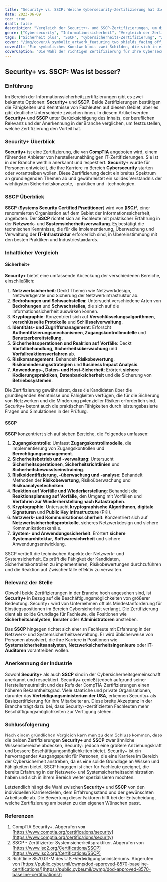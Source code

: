 ```yaml
---
title: "Security+ vs. SSCP: Welche Cybersecurity-Zertifizierung hat die Oberhand?"
date: 2023-06-09
toc: true
draft: false
description: "Vergleich der Security+- und SSCP-Zertifizierungen, um die beste Wahl für Cybersecurity-Profis zu ermitteln, die nach Beschäftigungsmöglichkeiten, Branchenanerkennung und umfassender Wissensabdeckung suchen."
genre: ["Cybersecurity", "Informationssicherheit", "Vergleich der Zertifizierungen", "IT-Karrieren", "Anerkennung der Industrie", "Arbeitsmöglichkeiten", "Netzwerksicherheit", "Sicherheit der Systeme", "CompTIA"]
tags: ["Sicherheit plus", "SSCP", "Cybersicherheits-Zertifizierung", "Zertifizierungsvergleich", "Arbeitsmöglichkeiten", "Branchenanerkennung", "Wissensabdeckung", "CompTIA", "Netzwerksicherheit", "Systemsicherheit", "Informationssicherheit", "IT-Karrieren", "Cybersicherheitsfachleute", "Jobs im Bereich Cybersicherheit", "Cybersicherheits-Zertifizierungen", "Cybersicherheitsindustrie", "Kenntnisse im Bereich der Cybersicherheit", "Cybersicherheitsfähigkeiten", "Grundlagen der Cybersicherheit", "IT-Zertifizierungen", "herstellerneutrale Zertifizierungen", "Sicherheitsanalytiker", "Sicherheitsberater", "Sicherheitsbeauftragte", "Analysten für Systemsicherheit", "Netzwerksicherheitsingenieure", "IT-Prüfer", "Sicherheitszertifizierungen", "IT-Sicherheit", "Cybersicherheitsausbildung"]
cover: "/img/cover/A_symbolic_artwork_featuring_two_shields_facing_off_against.png"
coverAlt: "Ein symbolisches Kunstwerk mit zwei Schilden, die sich in einer dynamischen Pose gegenüberstehen und den Vergleich zwischen den beiden Zertifizierungen darstellen."
coverCaption: "Die Wahl der richtigen Zertifizierung für Ihre Cybersecurity-Laufbahn."
---
```


## Security+ vs. SSCP: Was ist besser?

### Einführung

Im Bereich der Informationssicherheitszertifizierungen gibt es zwei bekannte Optionen: **Security+** und **SSCP**. Beide Zertifizierungen bestätigen die Fähigkeiten und Kenntnisse von Fachleuten auf diesem Gebiet, aber es gibt deutliche Unterschiede zwischen ihnen. In diesem Artikel werden **Security+** und **SSCP** unter Berücksichtigung des Inhalts, der beruflichen Relevanz und der Anerkennung in der Branche verglichen, um festzustellen, welche Zertifizierung den Vorteil hat.

### Security+ Überblick

**Security+** ist eine Zertifizierung, die von **CompTIA** angeboten wird, einem führenden Anbieter von herstellerunabhängigen IT-Zertifizierungen. Sie ist in der Branche weithin anerkannt und respektiert. **Security+** wurde für Personen entwickelt, die ihre Karriere im Bereich **Cybersecurity** starten oder vorantreiben wollen. Diese Zertifizierung deckt ein breites Spektrum an grundlegenden Themen ab und gewährleistet ein solides Verständnis der wichtigsten Sicherheitskonzepte, -praktiken und -technologien.

### SSCP Überblick

**SSCP** (**Systems Security Certified Practitioner**) wird von **(ISC)²**, einer renommierten Organisation auf dem Gebiet der Informationssicherheit, angeboten. Der **SSCP** richtet sich an Fachleute mit praktischer Erfahrung in der **Netzwerk-** und **Systemsicherheitsverwaltung**. Es bestätigt die technischen Kenntnisse, die für die Implementierung, Überwachung und Verwaltung der **IT-Infrastruktur** erforderlich sind, in Übereinstimmung mit den besten Praktiken und Industriestandards.

### Inhaltlicher Vergleich

#### Sicherheit+

**Security+** bietet eine umfassende Abdeckung der verschiedenen Bereiche, einschließlich:

1. **Netzwerksicherheit**: Deckt Themen wie Netzwerkdesign, Netzwerkgeräte und Sicherung der Netzwerkinfrastruktur ab.
2. **Bedrohungen und Schwachstellen**: Untersucht verschiedene Arten von **Bedrohungen** und **Schwachstellen**, die sich auf die Informationssicherheit auswirken können.
3. **Kryptographie**: Konzentriert sich auf **Verschlüsselungsalgorithmen**, **verschlüsselte Protokolle** und **Schlüsselverwaltung**.
4. **Identitäts- und Zugriffsmanagement**: Erforscht **Authentifizierungsmechanismen**, **Zugangskontrollmodelle** und **Benutzerbereitstellung**.
5. **Sicherheitsoperationen und Reaktion auf Vorfälle**: Deckt **Vorfallbehandlung**, **Sicherheitsüberwachung** und **Vorfallreaktionsverfahren** ab.
6. **Risikomanagement**: Behandelt **Risikobewertung**, **Risikominderungsstrategien** und **Business Impact Analysis**.
7. **Anwendungs-, Daten- und Host-Sicherheit**: Erörtert **sichere Kodierungspraktiken**, **Datenbanksicherheit** und die Sicherung von **Betriebssystemen**.

Die Zertifizierung gewährleistet, dass die Kandidaten über die grundlegenden Kenntnisse und Fähigkeiten verfügen, die für die Sicherung von Netzwerken und die Minderung potenzieller Risiken erforderlich sind. Security+ betont auch die praktischen Fähigkeiten durch leistungsbasierte Fragen und Simulationen in der Prüfung.

#### SSCP

**SSCP** konzentriert sich auf sieben Bereiche, die Folgendes umfassen:

1. **Zugangskontrolle**: Umfasst **Zugangskontrollmodelle**, die Implementierung von Zugangskontrollen und **Berechtigungsmanagement**.
2. **Sicherheitsbetrieb und -verwaltung**: Untersucht **Sicherheitsoperationen**, **Sicherheitsrichtlinien** und **Sicherheitsbewusstseinstraining**.
3. **Risikoidentifizierung, -überwachung und -analyse**: Behandelt Methoden der **Risikobewertung**, Risikoüberwachung und **Risikoanalysetechniken**.
4. **Reaktion auf Vorfälle und Wiederherstellung**: Behandelt die **Reaktionsplanung auf Vorfälle**, den Umgang mit Vorfällen und **Verfahren zur Wiederherstellung nach Katastrophen**.
5. **Kryptographie**: Untersucht **kryptographische Algorithmen**, **digitale Signaturen** und **Public Key Infrastructure** (PKI).
6. **Netzwerk- und Kommunikationssicherheit**: Konzentriert sich auf **Netzwerksicherheitsprotokolle**, sicheres Netzwerkdesign und sichere Kommunikationskanäle.
7. **System- und Anwendungssicherheit**: Erörtert **sichere Systemarchitektur**, **Softwaresicherheit** und sichere Anwendungsentwicklung.

SSCP vertieft die technischen Aspekte der Netzwerk- und Systemsicherheit. Es prüft die Fähigkeit der Kandidaten, Sicherheitskontrollen zu implementieren, Risikobewertungen durchzuführen und die Reaktion auf Zwischenfälle effektiv zu verwalten.

### Relevanz der Stelle

Obwohl beide Zertifizierungen in der Branche hoch angesehen sind, ist **Security+** in Bezug auf die Beschäftigungsmöglichkeiten von größerer Bedeutung. Security+ wird von Unternehmen oft als Mindestanforderung für Einstiegspositionen im Bereich Cybersicherheit verlangt. Die Zertifizierung dient als solide Grundlage für Fachleute, die Positionen wie **Sicherheitsanalysten**, **Berater** oder **Administratoren** anstreben.

Das **SSCP** hingegen richtet sich eher an Fachleute mit Erfahrung in der Netzwerk- und Systemsicherheitsverwaltung. Er wird üblicherweise von Personen absolviert, die ihre Karriere in Positionen wie **Systemsicherheitsanalysten**, **Netzwerksicherheitsingenieure** oder **IT-Auditoren** vorantreiben wollen.

### Anerkennung der Industrie

Sowohl **Security+** als auch **SSCP** sind in der Cybersicherheitsgemeinschaft anerkannt und respektiert. Security+ genießt jedoch aufgrund seiner Herstellerneutralität und des Rufs der CompTIA-Zertifizierungen einen höheren Bekanntheitsgrad. Viele staatliche und private Organisationen, darunter das **Verteidigungsministerium der USA**, erkennen Security+ als Basiszertifizierung für ihre Mitarbeiter an. Diese breite Akzeptanz in der Branche trägt dazu bei, dass Security+-zertifizierten Fachleuten mehr Beschäftigungsmöglichkeiten zur Verfügung stehen.

### Schlussfolgerung

Nach einem gründlichen Vergleich kann man zu dem Schluss kommen, dass die beiden Zertifizierungen **Security+** und **SSCP** zwar ähnliche Wissensbereiche abdecken, Security+ jedoch eine größere Anziehungskraft und bessere Beschäftigungsmöglichkeiten bietet. Security+ ist ein hervorragender Ausgangspunkt für Personen, die eine Karriere im Bereich der Cybersicherheit anstreben, da es eine solide Grundlage an Wissen und Fähigkeiten bietet. SSCP hingegen ist eher für Fachleute geeignet, die bereits Erfahrung in der Netzwerk- und Systemsicherheitsadministration haben und sich in ihrem Bereich weiter spezialisieren möchten.

Letztendlich hängt die Wahl zwischen **Security+** und **SSCP** von den individuellen Karrierezielen, dem Erfahrungsstand und der gewünschten Arbeitsrolle ab. Die Bewertung dieser Faktoren hilft bei der Entscheidung, welche Zertifizierung am besten zu den eigenen Wünschen passt.

### Referenzen

1. CompTIA Security+. Abgerufen von [https://www.comptia.org/certifications/security](https://www.comptia.org/certifications/security)
2. SSCP - Zertifizierter Systemsicherheitspraktiker. Abgerufen von [https://www.isc2.org/Certifications/SSCP](https://www.isc2.org/Certifications/SSCP)
3. Richtlinie 8570.01-M des U.S.-Verteidigungsministeriums. Abgerufen von [https://public.cyber.mil/cwmp/dod-approved-8570-baseline-certifications/](https://public.cyber.mil/cwmp/dod-approved-8570-baseline-certifications/)
